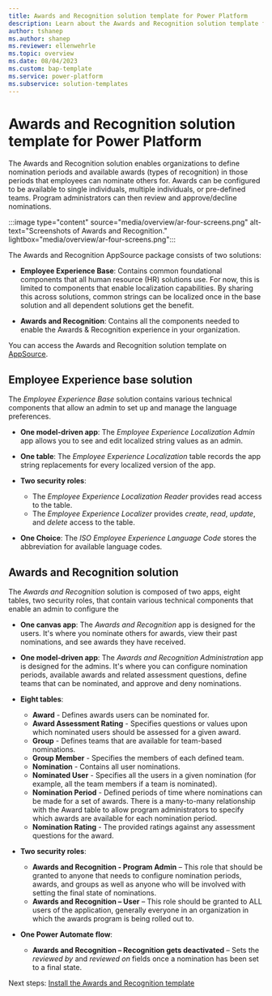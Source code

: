 ```yaml
---
title: Awards and Recognition solution template for Power Platform
description: Learn about the Awards and Recognition solution template for Power Platform.
author: tshanep
ms.author: shanep
ms.reviewer: ellenwehrle
ms.topic: overview
ms.date: 08/04/2023
ms.custom: bap-template
ms.service: power-platform
ms.subservice: solution-templates
---
```


# Awards and Recognition solution template for Power Platform

The Awards and Recognition solution enables organizations to define nomination periods and available awards (types of recognition) in those periods that employees can nominate others for. Awards can be configured to be available to single individuals, multiple individuals, or pre-defined teams. Program administrators can then review and approve/decline nominations.

:::image type="content" source="media/overview/ar-four-screens.png" alt-text="Screenshots of Awards and Recognition." lightbox="media/overview/ar-four-screens.png":::

The Awards and Recognition AppSource package consists of two solutions:

- **Employee Experience Base**: Contains common foundational components that all human resource (HR) solutions use. For now, this is limited to components that enable localization capabilities. By sharing this across solutions, common strings can be localized once in the base solution and all dependent solutions get the benefit.

- **Awards and Recognition**: Contains all the components needed to enable the Awards & Recognition experience in your organization.

You can access the Awards and Recognition solution template on [AppSource](https://aka.ms/AccessAwardsAndRecognitionTemplate).

## Employee Experience base solution

The *Employee Experience Base* solution contains various technical components that allow an admin to set up and manage the language preferences.

- **One model-driven app**: The *Employee Experience Localization Admin* app allows you to see and edit localized string values as an admin.
- **One table**: The *Employee Experience Localization* table records the app string replacements for every localized version of the app.
- **Two security roles**:

  - The *Employee Experience Localization Reader* provides read access to the table.
  - The *Employee Experience Localizer* provides *create*, *read*, *update*, and *delete* access to the table.
- **One Choice**: The *ISO Employee Experience Language Code* stores the abbreviation for available language codes.

## Awards and Recognition solution

The *Awards and Recognition* solution is composed of two apps, eight tables, two security roles, that contain various technical components that enable an admin to configure the

- **One canvas app**: The *Awards and Recognition* app is designed for the users. It's where you nominate others for awards, view their past nominations, and see awards they have received.
- **One model-driven app**: The *Awards and Recognition Administration* app is designed for the admins. It's where you can configure nomination periods, available awards and related assessment questions, define teams that can be nominated, and approve and deny nominations.

- **Eight tables**:

  - **Award** - Defines awards users can be nominated for.
  - **Award Assessment Rating** - Specifies questions or values upon which nominated users should be assessed for a given award.
  - **Group** - Defines teams that are available for team-based nominations.
  - **Group Member** - Specifies the members of each defined team.
  - **Nomination** - Contains all user nominations.
  - **Nominated User** -  Specifies all the users in a given nomination (for example, all the team members if a team is nominated).
  - **Nomination Period** - Defined periods of time where nominations can be made for a set of awards. There is a many-to-many relationship with the Award table to allow program administrators to specify which awards are available for each nomination period.
  - **Nomination Rating** - The provided ratings against any assessment questions for the award.

- **Two security roles**:

  - **Awards and Recognition - Program Admin** – This role that should be granted to anyone that needs to configure nomination periods, awards, and groups as well as anyone who will be involved with setting the final state of nominations.
  - **Awards and Recognition – User** – This role should be granted to ALL users of the application, generally everyone in an organization in which the awards program is being rolled out to.

- **One Power Automate flow**:

  - **Awards and Recognition – Recognition gets deactivated** – Sets the *reviewed by* and *reviewed on* fields once a nomination has been set to a final state.

Next steps: [Install the Awards and Recognition template](install.md)
